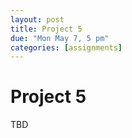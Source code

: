 ```yaml
---
layout: post
title: Project 5
due: "Mon May 7, 5 pm"
categories: [assignments]
---
```


# Project 5

TBD

